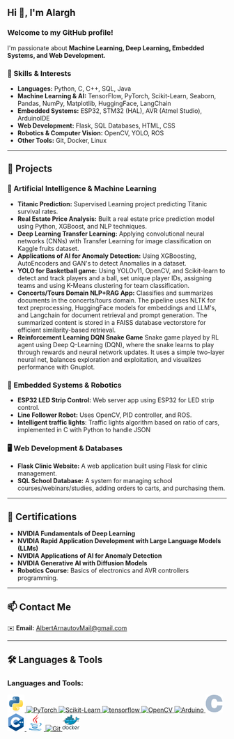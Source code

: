 ## Hi 👋, I'm Alargh

### Welcome to my GitHub profile!  
I'm passionate about **Machine Learning, Deep Learning, Embedded Systems, and Web Development.**  

### 🚀 Skills & Interests  
- **Languages:** Python, C, C++, SQL, Java  
- **Machine Learning & AI:** TensorFlow, PyTorch, Scikit-Learn, Seaborn, Pandas, NumPy, Matplotlib, HuggingFace, LangChain
- **Embedded Systems:** ESP32, STM32 (HAL), AVR (Atmel Studio), ArduinoIDE  
- **Web Development:** Flask, SQL Databases, HTML, CSS  
- **Robotics & Computer Vision:** OpenCV, YOLO, ROS  
- **Other Tools:** Git, Docker, Linux  

---

## 📌 Projects  
### 🤖 Artificial Intelligence & Machine Learning  
- **Titanic Prediction:** Supervised Learning project predicting Titanic survival rates.
- **Real Estate Price Analysis:** Built a real estate price prediction model using Python, XGBoost, and NLP techniques.
- **Deep Learning Transfer Learning:** Applying convolutional neural networks (CNNs) with Transfer Learning for image classification on Kaggle fruits dataset.
- **Applications of AI for Anomaly Detection:** Using XGBoosting, AutoEncoders and GAN's to detect Anomalies in a dataset.
- **YOLO for Basketball game:** Using YOLOv11, OpenCV, and Scikit-learn to detect and track players and a ball, set unique player IDs, assigning teams and using K-Means clustering for team classification.
- **Concerts/Tours Domain NLP+RAG App:** Classifies and summarizes documents in the concerts/tours domain. The pipeline uses NLTK for text preprocessing, HuggingFace models for embeddings and LLM's, and Langchain for document retrieval and prompt generation. The summarized content is stored in a FAISS database vectorstore for efficient similarity-based retrieval.
- **Reinforcement Learning DQN Snake Game** Snake game played by RL agent using Deep Q-Learning (DQN), where the snake learns to play through rewards and neural network updates. It uses a simple two-layer neural net, balances exploration and exploitation, and visualizes performance with Gnuplot.

### 🔌 Embedded Systems & Robotics  
- **ESP32 LED Strip Control:** Web server app using ESP32 for LED strip control.  
- **Line Follower Robot:** Uses OpenCV, PID controller, and ROS.
- **Intelligent traffic lights**: Traffic lights algorithm based on ratio of cars, implemented in C with Python to handle JSON

### 🖥️ Web Development & Databases  
- **Flask Clinic Website:** A web application built using Flask for clinic management.  
- **SQL School Database:** A system for managing school courses/webinars/studies, adding orders to carts, and purchasing them.  

---

## 📜 Certifications  
- **NVIDIA Fundamentals of Deep Learning**  
- **NVIDIA Rapid Application Development with Large Language Models (LLMs)**
- **NVIDIA Applications of AI for Anomaly Detection**
- **NVIDIA Generative AI with Diffusion Models**
- **Robotics Course:** Basics of electronics and AVR controllers programming.  

---

## 📫 Contact Me  
✉️ **Email:** [AlbertArnautovMail@gmail.com](mailto:AlbertArnautovMail@gmail.com)  

---

## 🛠️ Languages & Tools  
<p align="center">
  <h3 align="left">Languages and Tools:</h3>
  <a href="https://www.python.org" target="_blank" rel="noreferrer">
    <img src="https://raw.githubusercontent.com/devicons/devicon/master/icons/python/python-original.svg" alt="Python" width="40" height="40"/>
  </a>
  <a href="https://pytorch.org/" target="_blank" rel="noreferrer">
    <img src="https://www.vectorlogo.zone/logos/pytorch/pytorch-icon.svg" alt="PyTorch" width="40" height="40"/>
  </a>
  <a href="https://scikit-learn.org/" target="_blank" rel="noreferrer">
    <img src="https://upload.wikimedia.org/wikipedia/commons/0/05/Scikit_learn_logo_small.svg" alt="Scikit-Learn" width="40" height="40"/>
  </a>
  <a href="https://www.tensorflow.org" target="_blank" rel="noreferrer"> 
    <img src="https://www.vectorlogo.zone/logos/tensorflow/tensorflow-icon.svg" alt="tensorflow" width="40" height="40"/>
  </a>
  <a href="https://opencv.org/" target="_blank" rel="noreferrer">
    <img src="https://www.vectorlogo.zone/logos/opencv/opencv-icon.svg" alt="OpenCV" width="40" height="40"/>
  </a>
  <a href="https://www.arduino.cc/" target="_blank" rel="noreferrer">
    <img src="https://cdn.worldvectorlogo.com/logos/arduino-1.svg" alt="Arduino" width="40" height="40"/>
  </a>
  <a href="https://www.cprogramming.com/" target="_blank" rel="noreferrer">
    <img src="https://raw.githubusercontent.com/devicons/devicon/master/icons/c/c-original.svg" alt="C" width="40" height="40"/>
  </a>
  <a href="https://www.w3schools.com/cpp/" target="_blank" rel="noreferrer">
    <img src="https://raw.githubusercontent.com/devicons/devicon/master/icons/cplusplus/cplusplus-original.svg" alt="C++" width="40" height="40"/>
  </a>
  <a href="https://www.java.com" target="_blank" rel="noreferrer">
    <img src="https://raw.githubusercontent.com/devicons/devicon/master/icons/java/java-original.svg" alt="Java" width="40" height="40"/>
  </a>
  <a href="https://git-scm.com/" target="_blank" rel="noreferrer">
    <img src="https://www.vectorlogo.zone/logos/git-scm/git-scm-icon.svg" alt="Git" width="40" height="40"/>
  </a>
  <a href="https://www.docker.com/" target="_blank" rel="noreferrer"> 
    <img src="https://raw.githubusercontent.com/devicons/devicon/master/icons/docker/docker-original-wordmark.svg" alt="docker" width="40" height="40"/> 
  </a>
</p>
